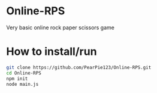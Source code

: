 # Online-RPS
Very basic online rock paper scissors game
# How to install/run
```bash
git clone https://github.com/PearPie123/Online-RPS.git
cd Online-RPS
npm init
node main.js
```


